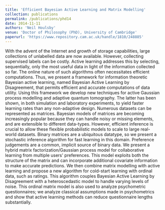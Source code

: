 ```yaml
---
title: 'Efficient Bayesian Active Learning and Matrix Modelling'
collection: publications
permalink: /publications/phd14
date: 2014-11-11
authors: 'Neil Houlsby'
venue: 'Doctor of Philosophy (PhD), University of Cambridge'
paperurl: 'https://www.repository.cam.ac.uk/handle/1810/248885'
---
```


With the advent of the Internet and growth of storage capabilities, large collections of unlabelled data are now available. However, collecting supervised labels can be costly. Active learning addresses this by selecting, sequentially, only the most useful data in light of the information collected so far. The online nature of such algorithms often necessitates efficient computations. Thus, we present a framework for information theoretic Bayesian active learning, named Bayesian Active Learning by Disagreement, that permits efficient and accurate computations of data utility. Using this framework we develop new techniques for active Gaussian process modelling and adaptive quantum tomography. The latter has been shown, in both simulation and laboratory experiments, to yield faster learning rates than any non-adaptive design. Numerous datasets can be represented as matrices. Bayesian models of matrices are becoming increasingly popular because they can handle noisy or missing elements, and are extensible to different data-types. However, efficient inference is crucial to allow these flexible probabilistic models to scale to large real-world datasets. Binary matrices are a ubiquitous datatype, so we present a stochastic inference algorithm for fast learning in this domain. Preference judgements are a common, implicit source of binary data. We present a hybrid matrix factorization/Gaussian process model for collaborative learning from multiple users' preferences. This model exploits both the structure of the matrix and can incorporate additional covariate information to make accurate predictions. We then combine matrix modelling with active learning and propose a new algorithm for cold-start learning with ordinal data, such as ratings. This algorithm couples Bayesian Active Learning by Disagreement with a heteroscedastic model to handle varying levels of noise. This ordinal matrix model is also used to analyze psychometric questionnaires; we analyze classical assumptions made in psychometrics and show that active learning methods can reduce questionnaire lengths substantially.

